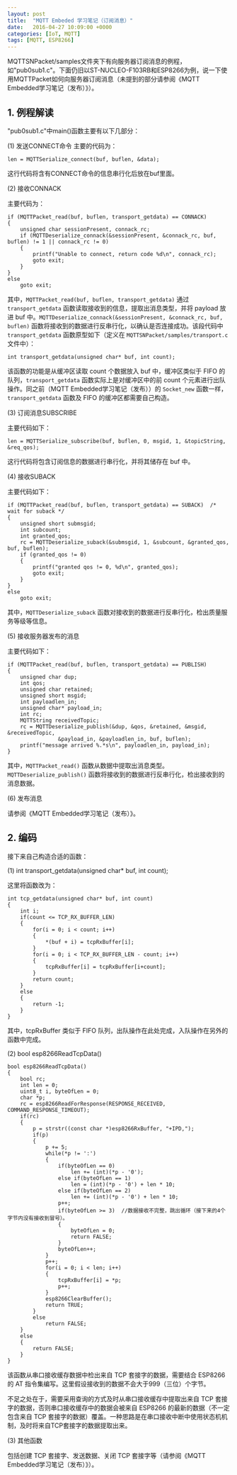```yaml
---
layout: post
title:  "MQTT Embeded 学习笔记（订阅消息）"
date:   2016-04-27 10:09:00 +0000
categories: [IoT, MQTT]
tags: [MQTT, ESP8266]
---
```


MQTTSNPacket/samples文件夹下有向服务器订阅消息的例程，如"pub0sub1.c"。下面仍旧以ST-NUCLEO-F103RB和ESP8266为例，说一下使用MQTTPacket如何向服务器订阅消息（未提到的部分请参阅《MQTT Embedded学习笔记（发布）》）。

## 1. 例程解读

"pub0sub1.c"中main()函数主要有以下几部分：

(1) 发送CONNECT命令
主要的代码为：

```
len = MQTTSerialize_connect(buf, buflen, &data);
```

这行代码将含有CONNECT命令的信息串行化后放在buf里面。

(2) 接收CONNACK

主要代码为：

```
if (MQTTPacket_read(buf, buflen, transport_getdata) == CONNACK)
{
	unsigned char sessionPresent, connack_rc;
	if (MQTTDeserialize_connack(&sessionPresent, &connack_rc, buf, buflen) != 1 || connack_rc != 0)
	{
		printf("Unable to connect, return code %d\n", connack_rc);
		goto exit;
	}
}
else
	goto exit;
```

其中，`MQTTPacket_read(buf, buflen, transport_getdata)` 通过 `transport_getdata` 函数读取接收到的信息，提取出消息类型，并将 payload 放进 buf 中。`MQTTDeserialize_connack(&sessionPresent, &connack_rc, buf, buflen)` 函数将接收到的数据进行反串行化，以确认是否连接成功。该段代码中 `transport_getdata` 函数原型如下（定义在 `MQTTSNPacket/samples/transport.c` 文件中）：

```
int transport_getdata(unsigned char* buf, int count);
```

该函数的功能是从缓冲区读取 count 个数据放入 buf 中，缓冲区类似于 FIFO 的队列，`transport_getdata` 函数实际上是对缓冲区中的前 count 个元素进行出队操作。同之前（MQTT Embedded学习笔记（发布））的 `Socket_new` 函数一样，`transport_getdata` 函数及 FIFO 的缓冲区都需要自己构造。

(3) 订阅消息SUBSCRIBE

主要代码如下：

```
len = MQTTSerialize_subscribe(buf, buflen, 0, msgid, 1, &topicString, &req_qos);
```
这行代码将包含订阅信息的数据进行串行化，并将其储存在 buf 中。

(4) 接收SUBACK

主要代码如下：

```
if (MQTTPacket_read(buf, buflen, transport_getdata) == SUBACK) 	/* wait for suback */
{
	unsigned short submsgid;
	int subcount;
	int granted_qos;
	rc = MQTTDeserialize_suback(&submsgid, 1, &subcount, &granted_qos, buf, buflen);
	if (granted_qos != 0)
	{
		printf("granted qos != 0, %d\n", granted_qos);
		goto exit;
	}
}
else
	goto exit;
```

其中，`MQTTDeserialize_suback` 函数对接收到的数据进行反串行化，检出质量服务等级等信息。

(5) 接收服务器发布的消息

主要代码如下：

```
if (MQTTPacket_read(buf, buflen, transport_getdata) == PUBLISH)
{
	unsigned char dup;
	int qos;
	unsigned char retained;
	unsigned short msgid;
	int payloadlen_in;
	unsigned char* payload_in;
	int rc;
	MQTTString receivedTopic;
	rc = MQTTDeserialize_publish(&dup, &qos, &retained, &msgid, &receivedTopic,
				&payload_in, &payloadlen_in, buf, buflen);
	printf("message arrived %.*s\n", payloadlen_in, payload_in);
}
```

其中，`MQTTPacket_read()` 函数从数据中提取出消息类型。`MQTTDeserialize_publish()` 函数将接收到的数据进行反串行化，检出接收到的消息数据。

(6) 发布消息

请参阅《MQTT Embedded学习笔记（发布）》。

## 2. 编码

接下来自己构造合适的函数：

(1) int transport_getdata(unsigned char* buf, int count);

这里将函数改为：

```
int tcp_getdata(unsigned char* buf, int count)
{
	int i;
	if(count <= TCP_RX_BUFFER_LEN)
	{
		for(i = 0; i < count; i++)
		{
			*(buf + i) = tcpRxBuffer[i];
		}
		for(i = 0; i < TCP_RX_BUFFER_LEN - count; i++)
		{
			tcpRxBuffer[i] = tcpRxBuffer[i+count];
		}
		return count;
	}
	else
	{
		return -1;
	}
}
```

其中，tcpRxBuffer 类似于 FIFO 队列，出队操作在此处完成，入队操作在另外的函数中完成。

(2) bool esp8266ReadTcpData()

```
bool esp8266ReadTcpData()
{
	bool rc;
	int len = 0;
	uint8_t i, byteOfLen = 0;
	char *p;
	rc = esp8266ReadForResponse(RESPONSE_RECEIVED, COMMAND_RESPONSE_TIMEOUT);
	if(rc)
	{
		p = strstr((const char *)esp8266RxBuffer, "+IPD,");
		if(p)
		{
			p += 5;
			while(*p != ':')
			{
				if(byteOfLen == 0)
					len += (int)(*p - '0');
				else if(byteOfLen == 1)
					len = (int)(*p - '0') + len * 10;
				else if(byteOfLen == 2)
					len += (int)(*p - '0') + len * 10;
				p++;
				if(byteOfLen >= 3)	//数据接收不完整，跳出循环（接下来的4个字节内没有接收到冒号）。
				{
					byteOfLen = 0;
					return FALSE;
				}
				byteOfLen++;
			}
			p++;
			for(i = 0; i < len; i++)
			{
				tcpRxBuffer[i] = *p;
				p++;
			}
			esp8266ClearBuffer();
			return TRUE;
		}
		else
			return FALSE;
	}
	else
	{
		return FALSE;
	}
}
```

该函数从串口接收缓存数据中检出来自 TCP 套接字的数据，需要结合 ESP8266 的 AT 指令集编写。这里假设接收到的数据不会大于999（三位）个字节。

不足之处在于，需要采用查询的方式及时从串口接收缓存中提取出来自 TCP 套接字的数据，否则串口接收缓存中的数据会被来自 ESP8266 的最新的数据（不一定包含来自 TCP 套接字的数据）覆盖。一种思路是在串口接收中断中使用状态机机制，及时将来自TCP套接字的数据提取出来。

(3) 其他函数

包括创建 TCP 套接字、发送数据、关闭 TCP 套接字等（请参阅《MQTT Embedded学习笔记（发布）》）。
